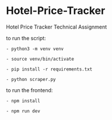 # Hotel-Price-Tracker
Hotel Price Tracker Technical Assignment

to run the script:

    - python3 -m venv venv

    - source venv/bin/activate

    - pip install -r requirements.txt

    - python scraper.py

to run the frontend:

    - npm install

    - npm run dev
